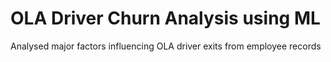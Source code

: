 # OLA Driver Churn Analysis using ML
 Analysed major factors influencing OLA driver exits from employee records
